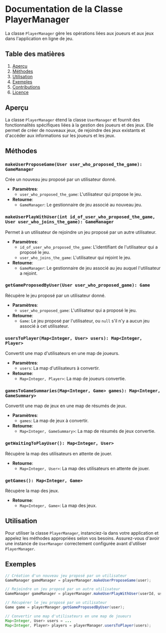 # Documentation de la Classe PlayerManager

La classe `PlayerManager` gère les opérations liées aux joueurs et aux jeux dans l'application en ligne de jeu.

## Table des matières

1. [Aperçu](#aperçu)
2. [Méthodes](#méthodes)
3. [Utilisation](#utilisation)
4. [Exemples](#exemples)
5. [Contributions](#contributions)
6. [Licence](#licence)

## Aperçu

La classe `PlayerManager` étend la classe `UserManager` et fournit des fonctionnalités spécifiques liées à la gestion des joueurs et des jeux. Elle permet de créer de nouveaux jeux, de rejoindre des jeux existants et d'accéder aux informations sur les joueurs et les jeux.

## Méthodes

### `makeUserProposeGame(User user_who_proposed_the_game): GameManager`

Crée un nouveau jeu proposé par un utilisateur donné.

- **Paramètres**:
  - `user_who_proposed_the_game`: L'utilisateur qui propose le jeu.
- **Retourne**:
  - `GameManager`: Le gestionnaire de jeu associé au nouveau jeu.

### `makeUserPlayWithUser(int id_of_user_who_proposed_the_game, User user_who_joins_the_game): GameManager`

Permet à un utilisateur de rejoindre un jeu proposé par un autre utilisateur.

- **Paramètres**:
  - `id_of_user_who_proposed_the_game`: L'identifiant de l'utilisateur qui a proposé le jeu.
  - `user_who_joins_the_game`: L'utilisateur qui rejoint le jeu.
- **Retourne**:
  - `GameManager`: Le gestionnaire de jeu associé au jeu auquel l'utilisateur a rejoint.

### `getGameProposedByUser(User user_who_proposed_game): Game`

Récupère le jeu proposé par un utilisateur donné.

- **Paramètres**:
  - `user_who_proposed_game`: L'utilisateur qui a proposé le jeu.
- **Retourne**:
  - `Game`: Le jeu proposé par l'utilisateur, ou `null` s'il n'y a aucun jeu associé à cet utilisateur.

### `usersToPlayer(Map<Integer, User> users): Map<Integer, Player>`

Convertit une map d'utilisateurs en une map de joueurs.

- **Paramètres**:
  - `users`: La map d'utilisateurs à convertir.
- **Retourne**:
  - `Map<Integer, Player>`: La map de joueurs convertie.

### `gamesToGameSummaries(Map<Integer, Game> games): Map<Integer, GameSummary>`

Convertit une map de jeux en une map de résumés de jeux.

- **Paramètres**:
  - `games`: La map de jeux à convertir.
- **Retourne**:
  - `Map<Integer, GameSummary>`: La map de résumés de jeux convertie.

### `getWaitingToPlayUser(): Map<Integer, User>`

Récupère la map des utilisateurs en attente de jouer.

- **Retourne**:
  - `Map<Integer, User>`: La map des utilisateurs en attente de jouer.

### `getGames(): Map<Integer, Game>`

Récupère la map des jeux.

- **Retourne**:
  - `Map<Integer, Game>`: La map des jeux.

## Utilisation

Pour utiliser la classe `PlayerManager`, instanciez-la dans votre application et appelez les méthodes appropriées selon vos besoins. Assurez-vous d'avoir une instance de `UserManager` correctement configurée avant d'utiliser `PlayerManager`.

## Exemples

```java
// Création d'un nouveau jeu proposé par un utilisateur
GameManager gameManager = playerManager.makeUserProposeGame(user);

// Rejoindre un jeu proposé par un autre utilisateur
GameManager gameManager = playerManager.makeUserPlayWithUser(userId, user);

// Récupérer le jeu proposé par un utilisateur
Game game = playerManager.getGameProposedByUser(user);

// Convertir une map d'utilisateurs en une map de joueurs
Map<Integer, User> users = ...
Map<Integer, Player> players = playerManager.usersToPlayer(users);
